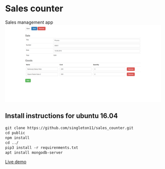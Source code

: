 # Sales counter
Sales management app
![Sales counter screenshot](screenshot/screenshot.png)
## Install instructions for ubuntu 16.04
```{r, engine='bash', count_lines}
git clone https://github.com/singleton11/sales_counter.git
cd public
npm install
cd ../
pip3 install -r requirenments.txt
apt install mongodb-server
```

[Live demo](http://sales.songleton.com/)